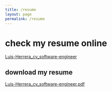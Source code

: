 ```yaml
---
title: /resume
layout: page
permalink: /resume
---
```


# check my resume online

<a href="https://github.com/lh1008/cv/blob/master/Luis-Herrera_cv-software-engineer_2024.pdf" target="_blank">Luis-Herrera_cv_software-engineer</a>

## download my resume

<a href="https://raw.githubusercontent.com/lh1008/cv/master/Luis-Herrera_cv-software-engineer_2024.pdf" target="_blank">Luis-Herrera_cv_software-engineer.pdf</a>
